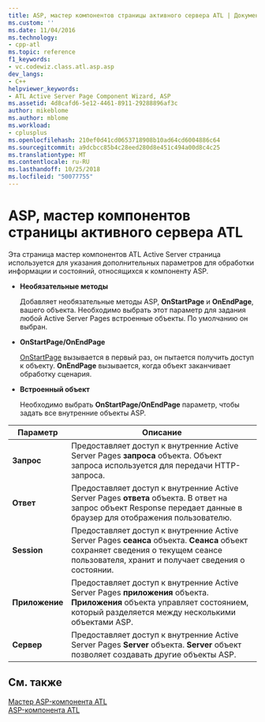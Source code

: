 ```yaml
---
title: ASP, мастер компонентов страницы активного сервера ATL | Документация Майкрософт
ms.custom: ''
ms.date: 11/04/2016
ms.technology:
- cpp-atl
ms.topic: reference
f1_keywords:
- vc.codewiz.class.atl.asp.asp
dev_langs:
- C++
helpviewer_keywords:
- ATL Active Server Page Component Wizard, ASP
ms.assetid: 4d8cafd6-5e12-4461-8911-29288896af3c
author: mikeblome
ms.author: mblome
ms.workload:
- cplusplus
ms.openlocfilehash: 210ef0d41cd0653718908b10ad64cd6004886c64
ms.sourcegitcommit: a9dcbcc85b4c28eed280d8e451c494a00d8c4c25
ms.translationtype: MT
ms.contentlocale: ru-RU
ms.lasthandoff: 10/25/2018
ms.locfileid: "50077755"
---
```

# <a name="asp-atl-active-server-page-component-wizard"></a>ASP, мастер компонентов страницы активного сервера ATL

Эта страница мастер компонентов ATL Active Server страница используется для указания дополнительных параметров для обработки информации и состояний, относящихся к компоненту ASP.

- **Необязательные методы**

   Добавляет необязательные методы ASP, **OnStartPage** и **OnEndPage**, вашего объекта. Необходимо выбрать этот параметр для задания любой Active Server Pages встроенные объекты. По умолчанию он выбран.

- **OnStartPage/OnEndPage**

   [OnStartPage](https://msdn.microsoft.com/library/ms691624.aspx) вызывается в первый раз, он пытается получить доступ к объекту. **OnEndPage** вызывается, когда объект заканчивает обработку сценария.

- **Встроенный объект**

   Необходимо выбрать **OnStartPage/OnEndPage** параметр, чтобы задать все внутренние объекты ASP.

|Параметр|Описание|
|------------|-----------------|
|**Запрос**|Предоставляет доступ к внутренние Active Server Pages **запроса** объекта. Объект запроса используется для передачи HTTP-запроса.|
|**Ответ**|Предоставляет доступ к внутренние Active Server Pages **ответа** объекта. В ответ на запрос объект Response передает данные в браузер для отображения пользователю.|
|**Session**|Предоставляет доступ к внутренние Active Server Pages **сеанса** объекта. **Сеанса** объект сохраняет сведения о текущем сеансе пользователя, хранит и получает сведения о состоянии.|
|**Приложение**|Предоставляет доступ к внутренние Active Server Pages **приложения** объекта. **Приложения** объекта управляет состоянием, который разделяется между несколькими объектами ASP.|
|**Сервер**|Предоставляет доступ к внутренние Active Server Pages **Server** объекта. **Server** объект позволяет создавать другие объекты ASP.|

## <a name="see-also"></a>См. также

[Мастер ASP-компонента ATL](../../atl/reference/atl-active-server-page-component-wizard.md)<br/>
[ASP-компонента ATL](../../atl/reference/adding-an-atl-active-server-page-component.md)


